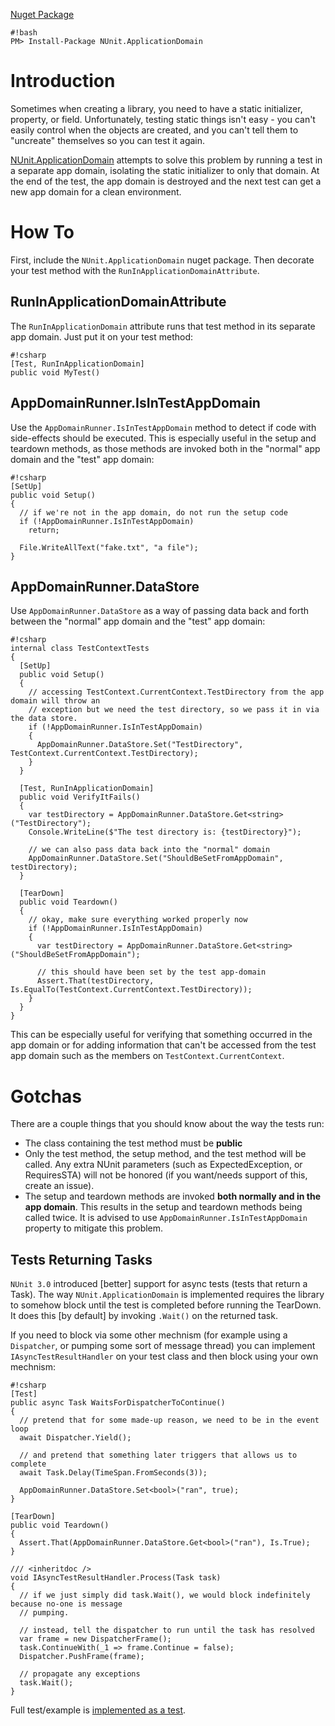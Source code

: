 [Nuget Package][nuget]

````
#!bash
PM> Install-Package NUnit.ApplicationDomain
````

[nuget]: https://nuget.org/packages/NUnit.ApplicationDomain

# Introduction

Sometimes when creating a library, you need to have a static initializer, property, or field. Unfortunately, testing static things isn't easy - you can't easily control when the objects are created, and you can't tell them to "uncreate" themselves so you can test it again.

[NUnit.ApplicationDomain][nuget] attempts to solve this problem by running a test in a separate app domain, isolating the static initializer to only that domain.  At the end of the test, the app domain is destroyed and the next test can get a new app domain for a clean environment.

# How To

First, include the `NUnit.ApplicationDomain` nuget package.  Then decorate your test method with the `RunInApplicationDomainAttribute`.

## RunInApplicationDomainAttribute

The `RunInApplicationDomain` attribute runs that test method in its separate app domain.  Just put it on your test method:

````
#!csharp
[Test, RunInApplicationDomain]
public void MyTest()
````

## AppDomainRunner.IsInTestAppDomain

Use the `AppDomainRunner.IsInTestAppDomain` method to detect if code with side-effects should be executed. 
This is especially useful in the setup and teardown methods, as those methods are invoked both in the "normal"
app domain and the "test" app domain:

````
#!csharp
[SetUp]
public void Setup()
{
  // if we're not in the app domain, do not run the setup code
  if (!AppDomainRunner.IsInTestAppDomain)
    return;
    
  File.WriteAllText("fake.txt", "a file");
}
````

## AppDomainRunner.DataStore

Use `AppDomainRunner.DataStore` as a way of passing data back and forth between the "normal" app domain and the "test" app domain:


````
#!csharp
internal class TestContextTests
{
  [SetUp]
  public void Setup()
  {
    // accessing TestContext.CurrentContext.TestDirectory from the app domain will throw an
    // exception but we need the test directory, so we pass it in via the data store. 
    if (!AppDomainRunner.IsInTestAppDomain)
    {
      AppDomainRunner.DataStore.Set("TestDirectory", TestContext.CurrentContext.TestDirectory);
    }
  }

  [Test, RunInApplicationDomain]
  public void VerifyItFails()
  {
    var testDirectory = AppDomainRunner.DataStore.Get<string>("TestDirectory");
    Console.WriteLine($"The test directory is: {testDirectory}");

    // we can also pass data back into the "normal" domain
    AppDomainRunner.DataStore.Set("ShouldBeSetFromAppDomain", testDirectory);
  }

  [TearDown]
  public void Teardown()
  {
    // okay, make sure everything worked properly now
    if (!AppDomainRunner.IsInTestAppDomain)
    {
      var testDirectory = AppDomainRunner.DataStore.Get<string>("ShouldBeSetFromAppDomain");

      // this should have been set by the test app-domain
      Assert.That(testDirectory, Is.EqualTo(TestContext.CurrentContext.TestDirectory));
    }
  }
}
````

This can be especially useful for verifying that something occurred in the app domain or for adding information that can't be accessed from the test app domain such as the members on `TestContext.CurrentContext`.

# Gotchas

There are a couple things that you should know about the way the tests run:

* The class containing the test method must be **public**
* Only the test method, the setup method, and the test method will be called.  Any extra NUnit parameters (such as ExpectedException, or RequiresSTA) will not be honored (if you want/needs support of this, create an issue).
* The setup and teardown methods are invoked **both normally and in the app domain**.  This results in the setup and teardown methods being called twice. It is advised to use `AppDomainRunner.IsInTestAppDomain` property to mitigate this problem.

## Tests Returning Tasks

`NUnit 3.0` introduced [better] support for async tests (tests that return a Task).  The way `NUnit.ApplicationDomain` is implemented requires the library to somehow block until the test is completed before running the TearDown.  It does this [by default] by invoking `.Wait()` on the returned task.

If you need to block via some other mechnism (for example using a `Dispatcher`, or pumping some sort of message thread) you can implement `IAsyncTestResultHandler` on your test class and then block using your own mechnism:

```
#!csharp
[Test]
public async Task WaitsForDispatcherToContinue()
{
  // pretend that for some made-up reason, we need to be in the event loop 
  await Dispatcher.Yield();

  // and pretend that something later triggers that allows us to complete
  await Task.Delay(TimeSpan.FromSeconds(3));

  AppDomainRunner.DataStore.Set<bool>("ran", true);
}

[TearDown]
public void Teardown()
{
  Assert.That(AppDomainRunner.DataStore.Get<bool>("ran"), Is.True);
}

/// <inheritdoc />
void IAsyncTestResultHandler.Process(Task task)
{
  // if we just simply did task.Wait(), we would block indefinitely because no-one is message
  // pumping. 

  // instead, tell the dispatcher to run until the task has resolved
  var frame = new DispatcherFrame();
  task.ContinueWith(_1 => frame.Continue = false);
  Dispatcher.PushFrame(frame);

  // propagate any exceptions
  task.Wait();
}
```

Full test/example is [implemented as a test](https://bitbucket.org/zastrowm/nunit.applicationdomain/src/master/test/NUnit.ApplicationDomain.Tests/AsyncTestWithDispatcherRunner.cs?fileviewer=file-view-default).